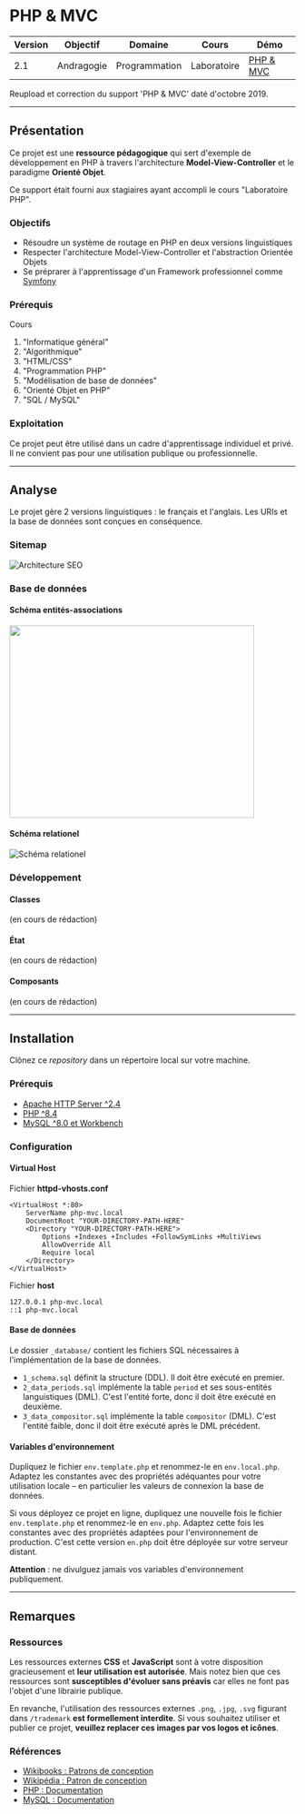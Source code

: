# **PHP & MVC**

Version | Objectif | Domaine | Cours | Démo
------- | -------- | ------- | ----- | ----
2.1 | Andragogie | Programmation | Laboratoire | [PHP & MVC](https://demo.elodiebayet.com/php-mvc)

Reupload et correction du support 'PHP & MVC' daté d'octobre 2019.

---


## Présentation

Ce projet est une **ressource pédagogique** qui sert d'exemple de développement en PHP à travers l'architecture **Model-View-Controller** et le paradigme **Orienté Objet**.

Ce support était fourni aux stagiaires ayant accompli le cours "Laboratoire PHP".


### Objectifs

- Résoudre un système de routage en PHP en deux versions linguistiques
- Respecter l'architecture Model-View-Controller et l'abstraction Orientée Objets
- Se préprarer à l'apprentissage d'un Framework professionnel comme [Symfony](https://symfony.com/doc)


### Prérequis

Cours 
1. "Informatique général"
1. "Algorithmique"
1. "HTML/CSS"
1. "Programmation PHP"
1. "Modélisation de base de données"
1. "Orienté Objet en PHP"
1. "SQL / MySQL"


### Exploitation

Ce projet peut être utilisé dans un cadre d'apprentissage individuel et privé. Il ne convient pas pour une utilisation publique ou professionnelle.


---


## Analyse

Le projet gère 2 versions linguistiques : le français et l'anglais. Les URIs et la base de données sont conçues en conséquence.


### Sitemap

![Architecture SEO](https://demo.elodiebayet.com/php-mvc/assets/img/architecture_seo.jpg)


### Base de données

#### Schéma entités-associations

<img src="https://demo.elodiebayet.com/php-mvc/assets/img/schema_entites-associations.jpg" width="431" height="339">

#### Schéma relationel

![Schéma relationel](https://demo.elodiebayet.com/php-mvc/assets/img/schema_relationel.jpg)


### Développement

#### Classes

(en cours de rédaction)

#### État

(en cours de rédaction)

#### Composants

(en cours de rédaction)


---


## Installation

Clônez ce _repository_ dans un répertoire local sur votre machine.

### Prérequis

- [Apache HTTP Server ^2.4](https://httpd.apache.org/download.cgi)
- [PHP ^8.4](https://www.php.net/downloads.php)
- [MySQL ^8.0 et Workbench](https://dev.mysql.com/downloads/)


### Configuration

#### Virtual Host

Fichier **httpd-vhosts.conf**
```
<VirtualHost *:80>
	ServerName php-mvc.local
	DocumentRoot "YOUR-DIRECTORY-PATH-HERE"
	<Directory "YOUR-DIRECTORY-PATH-HERE">
		Options +Indexes +Includes +FollowSymLinks +MultiViews
		AllowOverride All
		Require local
	</Directory>
</VirtualHost>
```

Fichier **host**
```
127.0.0.1 php-mvc.local
::1 php-mvc.local
```


#### Base de données

Le dossier `_database/` contient les fichiers SQL nécessaires à l'implémentation de la base de données.

- `1_schema.sql` définit la structure (DDL). Il doit être exécuté en premier.
- `2_data_periods.sql` implémente la table `period` et ses sous-entités languistiques (DML). C'est l'entité forte, donc il doit être exécuté en deuxième.
- `3_data_compositor.sql` implémente la table `compositor` (DML). C'est l'entité faible, donc il doit être exécuté après le DML précédent.


#### Variables d'environnement

Dupliquez le fichier `env.template.php` et renommez-le en `env.local.php`. Adaptez les constantes avec des propriétés adéquantes pour votre utilisation locale – en particulier les valeurs de connexion la base de données.

Si vous déployez ce projet en ligne, dupliquez une nouvelle fois le fichier `env.template.php` et renommez-le en `env.php`. Adaptez cette fois les constantes avec des propriétés adaptées pour l'environnement de production. C'est cette version `en.php` doit être déployée sur votre serveur distant. 

**Attention** : ne divulguez jamais vos variables d'environnement publiquement.


---


## Remarques


### Ressources

Les ressources externes **CSS** et **JavaScript** sont à votre disposition gracieusement et **leur utilisation est autorisée**. Mais notez bien que ces ressources sont **susceptibles d'évoluer sans préavis** car elles ne font pas l'objet d'une librairie publique.

En revanche, l'utilisation des ressources externes `.png`, `.jpg`, `.svg` figurant dans `/trademark` **est formellement interdite**. Si vous souhaitez utiliser et publier ce projet, **veuillez replacer ces images par vos logos et icônes**.


### Références

- [Wikibooks : Patrons de conception](https://fr.wikibooks.org/wiki/Patrons_de_conception)
- [Wikipédia : Patron de conception](https://fr.wikipedia.org/wiki/Patron_de_conception)
- [PHP : Documentation](https://www.php.net/manual/fr/)
- [MySQL : Documentation](https://dev.mysql.com/doc/refman/8.0/en/)

